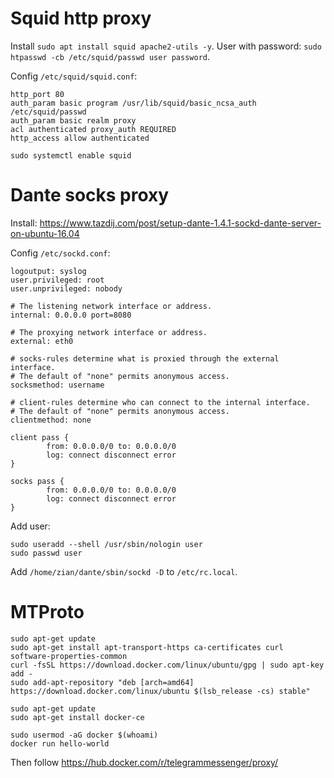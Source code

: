 # Squid http proxy

Install `sudo apt install squid apache2-utils -y`.
User with password: `sudo htpasswd -cb /etc/squid/passwd user password`.

Config `/etc/squid/squid.conf`:

```
http_port 80
auth_param basic program /usr/lib/squid/basic_ncsa_auth /etc/squid/passwd
auth_param basic realm proxy
acl authenticated proxy_auth REQUIRED
http_access allow authenticated
```

`sudo systemctl enable squid`

# Dante socks proxy

Install: https://www.tazdij.com/post/setup-dante-1.4.1-sockd-dante-server-on-ubuntu-16.04

Config `/etc/sockd.conf`:

```
logoutput: syslog
user.privileged: root
user.unprivileged: nobody

# The listening network interface or address.
internal: 0.0.0.0 port=8080

# The proxying network interface or address.
external: eth0

# socks-rules determine what is proxied through the external interface.
# The default of "none" permits anonymous access.
socksmethod: username

# client-rules determine who can connect to the internal interface.
# The default of "none" permits anonymous access.
clientmethod: none

client pass {
        from: 0.0.0.0/0 to: 0.0.0.0/0
        log: connect disconnect error
}

socks pass {
        from: 0.0.0.0/0 to: 0.0.0.0/0
        log: connect disconnect error
}
```

Add user:
```
sudo useradd --shell /usr/sbin/nologin user
sudo passwd user
```

Add `/home/zian/dante/sbin/sockd -D` to `/etc/rc.local`.

# MTProto

```
sudo apt-get update
sudo apt-get install apt-transport-https ca-certificates curl software-properties-common
curl -fsSL https://download.docker.com/linux/ubuntu/gpg | sudo apt-key add -
sudo add-apt-repository "deb [arch=amd64] https://download.docker.com/linux/ubuntu $(lsb_release -cs) stable"

sudo apt-get update
sudo apt-get install docker-ce

sudo usermod -aG docker $(whoami)
docker run hello-world
```

Then follow https://hub.docker.com/r/telegrammessenger/proxy/
